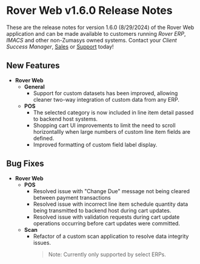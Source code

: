# Rover Web v1.6.0 Release Notes

<badge text= "Version 1.6.0" vertical="middle" />

<PageHeader />

These are the release notes for version 1.6.0 (8/29/2024) of the Rover Web application and can be made available to customers running _Rover ERP_, _IMACS_ and other non-Zumasys owned systems. Contact your _Client Success Manager_, [Sales](mailto:sales@zumasys.com?subject=Rover%20Web%20v1.6.0) or [Support](mailto:help@zumasys.com?subject=Rover%20Web%20v1.6.0) today!

## New Features

- **Rover Web**
  - **General**
    - Support for custom datasets has been improved, allowing cleaner two-way integration of custom data from any ERP.
  - **POS**
    - The selected category is now included in line item detail passed to backend host systems.
    - Shopping cart UI improvements to limit the need to scroll horizontallly when large numbers of custom line item fields are defined.
    - Improved formatting of custom field label display.

## Bug Fixes

- **Rover Web**
  - **POS**
    - Resolved issue with "Change Due" message not being cleared between payment transactions
    - Resolved issue with incorrect line item schedule quantity data being transmitted to backend host during cart updates.
    - Resolved issue with validation requests during cart update operations occurring before cart updates were committed.  
  - **Scan**
    - Refactor of a custom scan application to resolve data integrity issues.
      > Note: Currently only supported by select ERPs.

<PageFooter />
